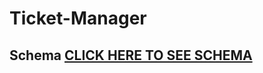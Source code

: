 # Ticket-Manager

## Schema [CLICK HERE TO SEE SCHEMA](https://dbdiagram.io/d/603be39ffcdcb6230b21e00e)
